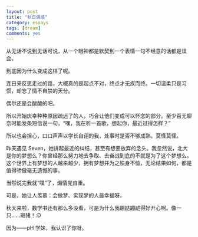 ```yaml
---
layout: post
title: "秋日偶感"
category: essays
tags: [dream]
comments: yes
---
```


从无话不说到无话可说，从一个眼神都是默契到一个表情一句不经意的话都是误会。

到底因为什么变成这样了呢。

连日来反思走过的路，大概真的是起点不对，终点才无疾而终。一切温柔只是习惯，却忘了情不自禁的天分。

偶尔还是会酸酸的吧。

所以开始庆幸种种原因疏远了的人，巧合让他们变成可以怀念的部分。至少百无聊奈时能发条短信说一句，“嘿，我在听一首歌，想起你，最近过得怎样？”

所以也会担心，口口声声以学长自诩的我，处事时是否不够成熟。莫怪莫怪。

昨天遇见 Seven，她讲起最近的纠结，甚至有想要放弃的念头。我忽然说，北大是你的梦想么？你曾经那么努力地去争取、去奋战到底的不就是为了这个梦想么。这个世界上有梦想的人越来越少，拥有梦想并为之殒身不恤，无论结果如何，都是值得骄傲毫无遗憾的事。

当然说完我就“噗”了，煽情党自重。

可是，她让人羡慕：会做梦、实现梦的人最幸福呀。

秋天来啦，数学书还有那么多没看，可是为什么我蹦跶蹦跶得好开心啊。像一只……斑猪！:D

因为——pH 学妹，我认识了你呀。

